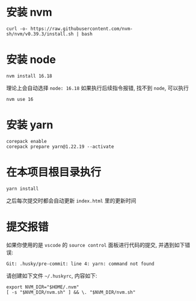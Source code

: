 # 安装 nvm

```
curl -o- https://raw.githubusercontent.com/nvm-sh/nvm/v0.39.3/install.sh | bash
```

# 安装 node

```
nvm install 16.18
```

理论上会自动选择 `node: 16.18`
如果执行后续指令报错, 找不到 `node`, 可以执行

```
nvm use 16
```

# 安装 yarn

```
corepack enable
corepack prepare yarn@1.22.19 --activate
```

# 在本项目根目录执行

```
yarn install
```

之后每次提交时都会自动更新 `index.html` 里的更新时间

# 提交报错

如果你使用的是 `vscode` 的 `source control` 面板进行代码的提交, 并遇到如下错误:

```
Git: .husky/pre-commit: line 4: yarn: command not found
```

请创建如下文件 `~/.huskyrc`, 内容如下:

```
export NVM_DIR="$HOME/.nvm"
[ -s "$NVM_DIR/nvm.sh" ] && \. "$NVM_DIR/nvm.sh"
```
